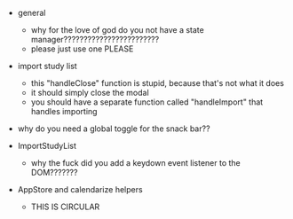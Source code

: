 - general
  - why for the love of god do you not have a state manager????????????????????????
  - please just use one PLEASE

- import study list
  - this "handleClose" function is stupid, because that's not what it does
  - it should simply close the modal
  - you should have a separate function called "handleImport" that handles importing

- why do you need a global toggle for the snack bar??

- ImportStudyList
  - why the fuck did you add a keydown event listener to the DOM???????

- AppStore and calendarize helpers
  - THIS IS CIRCULAR
